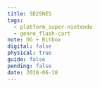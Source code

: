 ```yaml
---
title: SD2SNES
tags:
  - platform_super-nintendo
  - genre_flash-cart
note: OG + Bitbox
digital: false
physical: true
guide: false
pending: false
date: 2018-06-18
---
```

